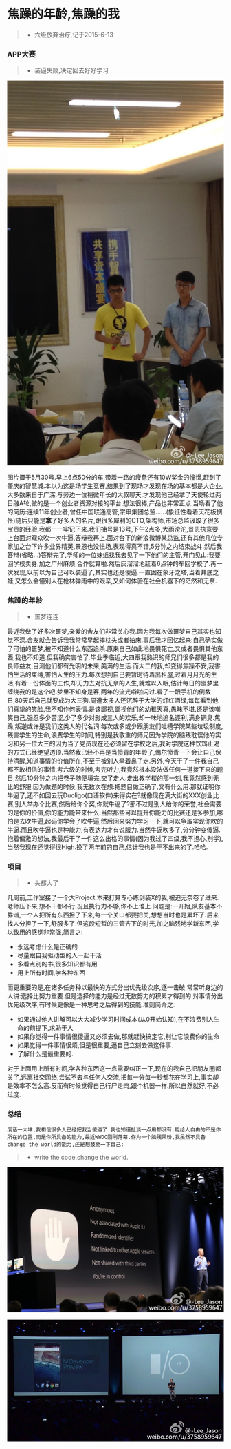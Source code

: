 # 焦躁的年龄,焦躁的我
>* 六级放弃治疗,记于2015-6-13


### APP大赛
>* 装逼失败,决定回去好好学习

![APP大赛](appmatch.jpg)

图片摄于5月30号.早上6点50分的车,带着一路的疲惫还有10W奖金的憧憬,赶到了肇庆的智慧城.本以为这是场学生竞赛,结果到了现场才发现在场的基本都是大企业,大多数来自于广深.与旁边一位稍微年长的大叔聊天,才发现他已经拿了天使轮过两日融A轮,做的是一个创业者资源对接的平台,想法很棒,产品也非常正点.当场看了他的简历:连续11年创业者,曾任中国联通高管,宗申集团总监......(象征性看着天花板惆怅)随后只能是**拿**了好多人的名片,跟很多犀利的CTO,架构师,市场总监汲取了很多宝贵的经验,我都一一牢记下来.我们抽号是13号,下午2点多,大雨滂沱,景恩执意要上台面对观众吹一次牛逼,答辩我再上.面对台下的新浪微博某总监,还有其他几位专家加之台下许多业界精英,景恩也没怯场,表现得真不错,5分钟之内结束战斗.然后我答辩(省略...)答辩完了,华师的一位妹纸找我去见了一下他们的主管,开门见山:我要回学校卖身,加之广州麻烦,合作就算啦.然后灰溜溜地赶着6点钟的车回学校了.再一次发现,以前以为自己可以装逼了,其实也还是傻逼.一直困在象牙之塔,当着井底之蛙,又怎么会懂别人在枪林弹雨中的艰辛,又如何体验在社会机器下的茫然和无奈.


### 焦躁的年龄
>* 噩梦连连

最近我做了好多次噩梦,亲爱的舍友们非常关心我.因为我每次做噩梦自己其实也知觉不深.舍友就会告诉我我常常早起摔枕头或者拍床.事后我才回忆起来:自己确实做了可怕的噩梦,被不知道什么东西追杀.原来自己如此地畏惧死亡,又或者畏惧其他东西,我也不知道.但我确实害怕了.毕业季临近,大四跟我熟识的师兄们很多都是我的良师益友,目测他们都有光明的未来,美满的生活.而大二的我,却变得焦躁不安,我害怕生活的束缚,害怕人生的压力.每次想到自己要暂时待着出租屋,过着月月光的生活,有着一份体面的工作,却无力去对抗无奈的人生,就难以入眠,估计每日的噩梦里缠绕我的是这个吧.梦里不知身是客,两年的流光噼啪闪过.看了一眼手机的倒数日,80天后自己就要成为大三狗.周遭太多人还沉醉于大学的灯红酒绿,每每看到他们真挚的笑脸,我不知作何表情.是该鄙视,鄙视他们的幼稚天真,愚昧不堪,还是该嘲笑自己,强忍多少苦涩,少了多少对影成三人的欢乐,却一味地追名逐利,满身铜臭.焦躁,叛逆或许是我们这类人的代名词!每次或多或少跟朋友们吐槽学院某些垃圾制度,残害学生的生命,浪费学生的时间,特别是我敬重的师兄因为学院的脑残耽误他的实习和另一位大三的因为当了党员现在还必须留在学校之后,我对学院这种饮鸩止渴的方式已经绝望透顶.当然我已经不再是当愤青的年龄了,偶尔愤青一下会让自己保持清醒,知道事情的价值所在,不至于被别人牵着鼻子走.另外,今天干了一件我自己都不敢相信的事情,考六级的时候,考完听力,我竟然根本没法做任何一道接下来的题目,然后10分钟之内把卷子随便填完,交了走人.走出教学楼的那一刻,我竟然感到无比的舒服.因为做题的时候,我无数次在想:把题目做正确了,又有什么用.那就证明你牛逼了,还不如回去玩Duoligo(口语软件)来得实在?就像现在满大街的XXX创业比赛,别人举办个比赛,然后给你个奖,你就牛逼了?那不过是别人给你的荣誉,社会需要的是你的价值,你的能力能带来什么.当然那些可以提升你能力的比赛还是多参加,哪怕是去吹牛逼,起码你学会了吹牛逼,然后回来努力学习一下,就可以争取实现你吹的牛逼.而且吹牛逼也是种能力,有表达力才有说服力.当然牛逼吹多了,分分钟变傻逼.抱着偏激的想法,我最后干了一件这么出格的事情(因为我过了四级,我不担心,别学),当然我现在还觉得很High.换了两年前的自己,估计我也是干不出来的了.哈哈.


### 项目
>* 头都大了

几周前,工作室接了一个大Project.本来打算专心练剑装X的我,被迫无奈卷了进来.老师压下来,想不干都不行.况且执行力不够,你不上谁上.问题是:一开始,队友基本不靠谱,一个人把所有东西担了下来,每一个关口都要把关,想想当时也是累坏了.后来找人分担了一下,舒服多了.但这段短暂的三管齐下的时光,加之脑残地学新东西,学以致用的感觉非常强,简言之:

- 永远考虑什么是正确的
- 尽量跟自我驱动型的人一起干活
- 多看点别的书,很多知识都有用
- 用上所有时间,学各种东西

而更重要的是,在诸多任务种以最快的方式分出优先级次序,逐一击破.常常听身边的人讲:选择比努力重要.但是选择的能力是经过无数努力的积累才得到的.对事情分出优先级次序,有时候更像是一种思考之后得到的技能.准则简介之:

- 如果通过他人讲解可以大大减少学习时间成本(从0开始认知),在不浪费别人生命的前提下,求助于人
- 如果你觉得一件事情很傻逼又必须去做,那就赶快搞定它,别让它浪费你的生命
- 如果觉得一件事情很烦,但是很重要,逼自己立刻去做这件事.
- 了解什么是最重要的.

对于上面用上所有时间,学各种东西这一点需要纠正一下,现在的我自己把朋友圈都关了,远离社交网络,尝试不去与任何人交流,把每一分每一秒都花在学习上,事实却是效率不怎么高.反而有时候觉得自己行尸走肉,跟个机器一样.所以自然就好,不必过度.



### 总结
    废话一大堆,我相信很多人已经把我当傻逼了.我也知道扯淡一点用都没有.能给人自由的不是你所在的位置,而是你所具备的能力,最近WWDC刚刚落幕.作为一个脑残果粉,我虽然不具备change the world的能力,还是想鼓励一下自己:
    
>* write the code.change the world.

![wwdc](wwdc.jpg)

![googleio](googleio.jpg)

    






